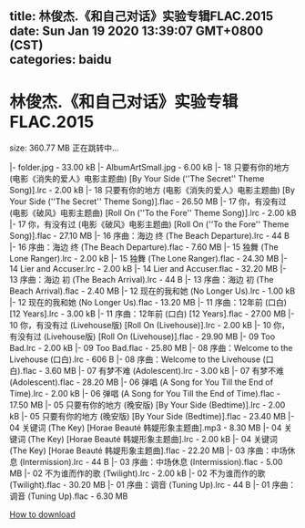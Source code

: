 
title: 林俊杰.《和自己对话》实验专辑FLAC.2015
date: Sun Jan 19 2020 13:39:07 GMT+0800 (CST)    
categories: baidu
---

# 林俊杰.《和自己对话》实验专辑FLAC.2015
size: 360.77 MB
 正在跳转中...
 
|- folder.jpg - 33.00 kB
|- AlbumArtSmall.jpg - 6.00 kB
|- 18 只要有你的地方 (电影《消失的爱人》电影主题曲) [By Your Side (''The Secret'' Theme Song)].lrc - 2.00 kB
|- 18 只要有你的地方 (电影《消失的爱人》电影主题曲) [By Your Side (''The Secret'' Theme Song)].flac - 26.50 MB
|- 17 你，有没有过 (电影《破风》电影主题曲) [Roll On (''To the Fore'' Theme Song)].lrc - 2.00 kB
|- 17 你，有没有过 (电影《破风》电影主题曲) [Roll On (''To the Fore'' Theme Song)].flac - 27.10 MB
|- 16 序曲：海边 终 (The Beach Departure).lrc - 44 B
|- 16 序曲：海边 终 (The Beach Departure).flac - 7.60 MB
|- 15 独舞 (The Lone Ranger).lrc - 2.00 kB
|- 15 独舞 (The Lone Ranger).flac - 24.30 MB
|- 14 Lier and Accuser.lrc - 2.00 kB
|- 14 Lier and Accuser.flac - 32.20 MB
|- 13 序曲：海边 初 (The Beach Arrival).lrc - 44 B
|- 13 序曲：海边 初 (The Beach Arrival).flac - 2.40 MB
|- 12 现在的我和她 (No Longer Us).lrc - 1.00 kB
|- 12 现在的我和她 (No Longer Us).flac - 13.20 MB
|- 11 序曲：12年前 (口白) [12 Years].lrc - 3.00 kB
|- 11 序曲：12年前 (口白) [12 Years].flac - 27.00 MB
|- 10 你，有没有过 (Livehouse版) [Roll On (Livehouse)].lrc - 2.00 kB
|- 10 你，有没有过 (Livehouse版) [Roll On (Livehouse)].flac - 29.90 MB
|- 09 Too Bad.lrc - 2.00 kB
|- 09 Too Bad.flac - 25.80 MB
|- 08 序曲：Welcome to the Livehouse (口白).lrc - 606 B
|- 08 序曲：Welcome to the Livehouse (口白).flac - 3.60 MB
|- 07 有梦不难 (Adolescent).lrc - 3.00 kB
|- 07 有梦不难 (Adolescent).flac - 28.20 MB
|- 06 弹唱 (A Song for You Till the End of Time).lrc - 2.00 kB
|- 06 弹唱 (A Song for You Till the End of Time).flac - 17.50 MB
|- 05 只要有你的地方 (晚安版) [By Your Side (Bedtime)].lrc - 2.00 kB
|- 05 只要有你的地方 (晚安版) [By Your Side (Bedtime)].flac - 23.40 MB
|- 04 关键词 (The Key) [Horae Beauté 韩媞形象主题曲].mp3 - 8.30 MB
|- 04 关键词 (The Key) [Horae Beauté 韩媞形象主题曲].lrc - 2.00 kB
|- 04 关键词 (The Key) [Horae Beauté 韩媞形象主题曲].flac - 22.20 MB
|- 03 序曲：中场休息 (Intermission).lrc - 44 B
|- 03 序曲：中场休息 (Intermission).flac - 5.00 MB
|- 02 不为谁而作的歌 (Twilight).lrc - 2.00 kB
|- 02 不为谁而作的歌 (Twilight).flac - 30.20 MB
|- 01 序曲：调音 (Tuning Up).lrc - 44 B
|- 01 序曲：调音 (Tuning Up).flac - 6.30 MB

[How to download](https://bpcam.bemobtrk.com/go/2ceec3aa-1ca2-46d6-b9ff-aaa5c184517c?jno=4857)